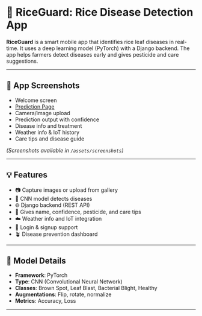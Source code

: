 # 🌾 RiceGuard: Rice Disease Detection App

**RiceGuard** is a smart mobile app that identifies rice leaf diseases in real-time. It uses a deep learning model (PyTorch) with a Django backend. The app helps farmers detect diseases early and gives pesticide and care suggestions.

---

## 📸 App Screenshots

- Welcome screen
- [Prediction Page](assets/images/home_page.jpg) 
- Camera/image upload  
- Prediction output with confidence  
- Disease info and treatment  
- Weather info & IoT history  
- Care tips and disease guide  

*(Screenshots available in `/assets/screenshots`)*

---

## 💡 Features

- 📷 Capture images or upload from gallery  
- 🧠 CNN model detects diseases  
- 🌐 Django backend (REST API)  
- 💬 Gives name, confidence, pesticide, and care tips  
- ☁️ Weather info and IoT integration  
- 🔐 Login & signup support  
- 🪴 Disease prevention dashboard  

---

## 🧠 Model Details

- **Framework**: PyTorch  
- **Type**: CNN (Convolutional Neural Network)  
- **Classes**: Brown Spot, Leaf Blast, Bacterial Blight, Healthy  
- **Augmentations**: Flip, rotate, normalize  
- **Metrics**: Accuracy, Loss  

---

